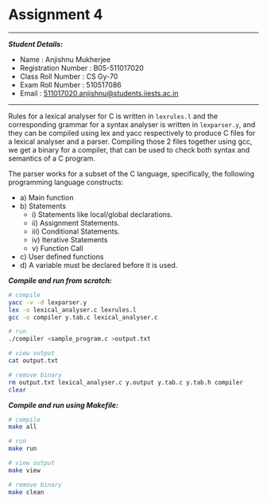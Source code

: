 # Assignment 4

---

***Student Details:***

- Name : Anjishnu Mukherjee
- Registration Number : B05-511017020
- Class Roll Number : CS Gy-70
- Exam Roll Number : 510517086
- Email : 511017020.anjishnu@students.iiests.ac.in

---

Rules for a lexical analyser for C is written in ```lexrules.l``` and the
corresponding grammar for a syntax analyser is written in ```lexparser.y```,
and they can be compiled using lex and yacc respectively to produce C files for
a lexical analyser and a parser. Compiling those 2 files together using gcc, we
get a binary for a compiler, that can be used to check both syntax and semantics
of a C program.

The parser works for a subset of the C language, specifically,
the following programming language constructs:

- a) Main function
- b) Statements
  - i) Statements like local/global declarations.
  - ii) Assignment Statements.
  - iii) Conditional Statements.
  - iv) Iterative Statements
  - v) Function Call
- c) User defined functions
- d) A variable must be declared before it is used.

***Compile and run from scratch:***

  ```bash
  # compile
  yacc -v -d lexparser.y
  lex -o lexical_analyser.c lexrules.l
  gcc -o compiler y.tab.c lexical_analyser.c

  # run
  ./compiler <sample_program.c >output.txt

  # view output
  cat output.txt

  # remove binary
  rm output.txt lexical_analyser.c y.output y.tab.c y.tab.h compiler
  clear
  ```

***Compile and run using Makefile:***

  ```bash
  # compile
  make all

  # run
  make run

  # view output
  make view

  # remove binary
  make clean
  ```
